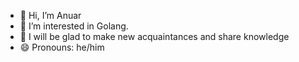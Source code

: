 - 👋 Hi, I’m Anuar
- 👀 I’m interested in Golang.
- 💞️ I will be glad to make new acquaintances and share knowledge
- 😄 Pronouns: he/him

<!---
Fyefhqdishka/Fyefhqdishka is a ✨ special ✨ repository because its `README.md` (this file) appears on your GitHub profile.
You can click the Preview link to take a look at your changes.
--->
